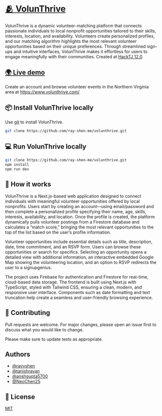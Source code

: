 # [🫂  VolunThrive](http://volunthrive.ray-shen.me:3000)

VolunThrive is a dynamic volunteer-matching platform that connects passionate individuals to local nonprofit opportunities tailored to their skills, interests, location, and availability. Volunteers create personalized profiles, and our matching algorithm highlights the most relevant volunteer opportunities based on their unique preferences. Through streamlined sign-ups and intuitive interfaces, VolunThrive makes it effortless for users to engage meaningfully with their communities. Created at [HackTJ 12.0](https://hacktj.org/)

## [🌍 Live demo](http://volunthrive.ray-shen.me:3000)

Create an account and browse volunteer events in the Northern Virginia area at https://www.volunthrive.com/

## 📦 Install VolunThrive locally

Use [git](https://git-scm.com/downloads) to install VolunThrive.

```bash
git clone https://github.com/ray-shen-me/volunthrive.git
```

## 💻 Run VolunThrive locally

```bash
git clone https://github.com/ray-shen-me/volunthrive.git
npm install
npm run dev
```
## 🤔 How it works
VolunThrive is a Next.js-based web application designed to connect individuals with meaningful volunteer opportunities offered by local nonprofits. Users start by creating an account—using email/password and then complete a personalized profile specifying their name, age, skills, interests, availability, and location. Once the profile is created, the platform dynamically pulls volunteer postings from a Firestore database and calculates a “match score,” bringing the most relevant opportunities to the top of the list based on the user’s profile information.

Volunteer opportunities include essential details such as title, description, date, time commitment, and an RSVP form. Users can browse these opportunities or search for specifics. Selecting an opportunity opens a detailed view with additional information, an interactive embedded Google Map showing the volunteering location, and an option to RSVP redirects the user to a signupgenius.

The project uses Firebase for authentication and Firestore for real-time, cloud-based data storage. The frontend is built using Next.js with TypeScript, styled with Tailwind CSS, ensuring a clean, modern, and responsive user interface. Components such as date formatting and text truncation help create a seamless and user-friendly browsing experience.

## 💞 Contributing
Pull requests are welcome. For major changes, please open an issue first to discuss what you would like to change.

Please make sure to update tests as appropriate.

## Authors

- [@rayyshen](https://www.github.com/rayyshen)
- [@tanishrayan](https://github.com/tanishrayan)
- [@anshgupta5700](https://github.com/anshgupta5700)
- [@NeoChen25](https://github.com/NeoChen25)


## 🔑 License
[MIT](https://choosealicense.com/licenses/mit/)